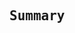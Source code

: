 <samp>
  <h2>Summary</h2>
  <p>

  </p>
  <!-- <h2>Run</h2>

  ```bash
  # clone the bot's repository
  $ git clone https://github.com/ojpbarbosa/feriaspqp.git

  # cd into the bot's directory
  $ cd feriaspqp

  # create the bot's virtual environment
  $ python -m venv venv

  # activate the bot's virtual environment
  $ source ./venv/bin/activate
  # or
  $ ./venv/Scripts/activate.bat

  # install the bot's required libraries
  $ pip install -r requirements.txt

  # launch the bot
  $ python ./feriaspqp/bot.py
  ``` -->
  <h2>References</h2>
  <ul>
    <li><a href="https://www.python.org/">Python</a></li>
    <li><a href="https://www.tweepy.org/">tweepy</a></li>
  </ul>
</samp>
